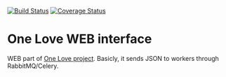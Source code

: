 [![Build Status](https://travis-ci.org/one-love/web.svg?branch=master)](https://travis-ci.org/one-love/web)
[![Coverage Status](https://img.shields.io/coveralls/one-love/web.svg)](https://coveralls.io/r/one-love/web)

One Love WEB interface
======================

WEB part of [One Love project](https://github.com/one-love/one-love). Basicly, it sends JSON to workers through RabbitMQ/Celery.
